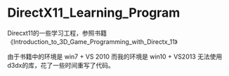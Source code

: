 # DirectX11_Learning_Program

Direcxt11的一些学习工程，参照书籍《Introduction_to_3D_Game_Programming_with_Directx_11》

由于书籍中的环境是 win7 + VS 2010  而我的环境是 win10 + VS2013  无法使用d3dx的库，花了一些时间重写了代码。


